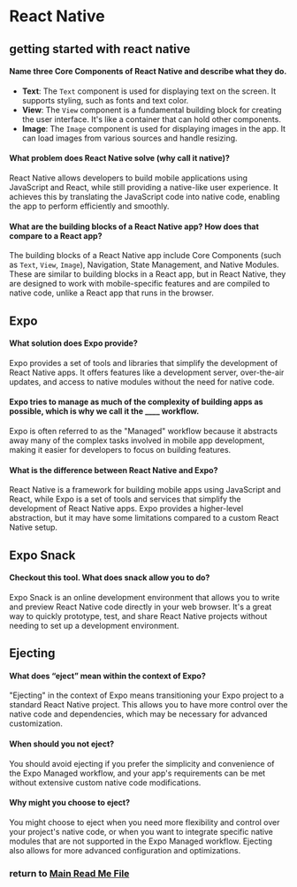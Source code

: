 
# React Native 

## getting started with react native

#### Name three Core Components of React Native and describe what they do.
- **Text**: The `Text` component is used for displaying text on the screen. It supports styling, such as fonts and text color.
- **View**: The `View` component is a fundamental building block for creating the user interface. It's like a container that can hold other components.
- **Image**: The `Image` component is used for displaying images in the app. It can load images from various sources and handle resizing.

#### What problem does React Native solve (why call it native)?
React Native allows developers to build mobile applications using JavaScript and React, while still providing a native-like user experience. It achieves this by translating the JavaScript code into native code, enabling the app to perform efficiently and smoothly.

#### What are the building blocks of a React Native app? How does that compare to a React app?
The building blocks of a React Native app include Core Components (such as `Text`, `View`, `Image`), Navigation, State Management, and Native Modules. These are similar to building blocks in a React app, but in React Native, they are designed to work with mobile-specific features and are compiled to native code, unlike a React app that runs in the browser.

## Expo

#### What solution does Expo provide?
Expo provides a set of tools and libraries that simplify the development of React Native apps. It offers features like a development server, over-the-air updates, and access to native modules without the need for native code.

#### Expo tries to manage as much of the complexity of building apps as possible, which is why we call it the ____ workflow.
Expo is often referred to as the "Managed" workflow because it abstracts away many of the complex tasks involved in mobile app development, making it easier for developers to focus on building features.

#### What is the difference between React Native and Expo?
React Native is a framework for building mobile apps using JavaScript and React, while Expo is a set of tools and services that simplify the development of React Native apps. Expo provides a higher-level abstraction, but it may have some limitations compared to a custom React Native setup.

## Expo Snack

#### Checkout this tool. What does snack allow you to do?
Expo Snack is an online development environment that allows you to write and preview React Native code directly in your web browser. It's a great way to quickly prototype, test, and share React Native projects without needing to set up a development environment.

## Ejecting

#### What does “eject” mean within the context of Expo?
"Ejecting" in the context of Expo means transitioning your Expo project to a standard React Native project. This allows you to have more control over the native code and dependencies, which may be necessary for advanced customization.

#### When should you not eject?
You should avoid ejecting if you prefer the simplicity and convenience of the Expo Managed workflow, and your app's requirements can be met without extensive custom native code modifications.

#### Why might you choose to eject?
You might choose to eject when you need more flexibility and control over your project's native code, or when you want to integrate specific native modules that are not supported in the Expo Managed workflow. Ejecting also allows for more advanced configuration and optimizations.

### return to [Main Read Me File](./README.md)